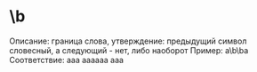# \b

Описание: граница слова, утверждение: предыдущий символ словесный, а следующий - нет, либо наоборот
Пример: a\b\ba
Соответствие: aaa aaaaaa aaa